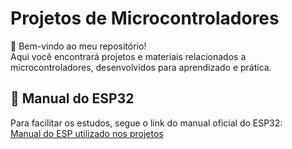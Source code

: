 # Projetos de Microcontroladores  
👋 Bem-vindo ao meu repositório!  
Aqui você encontrará projetos e materiais relacionados a microcontroladores, desenvolvidos para aprendizado e prática.  

## 📖 Manual do ESP32  
Para facilitar os estudos, segue o link do manual oficial do ESP32:  
[Manual do ESP utilizado nos projetos](https://github.com/mwbr7/microcontroladores-projetos/blob/main/arquivos-fundamentais/ESP32%20Basic%20Starter%20Kit%20Tutorial.pdf)  

